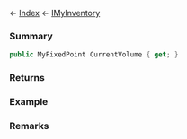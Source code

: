 ← [Index](Api-Index) ← [IMyInventory](VRage.Game.ModAPI.Ingame.IMyInventory)

### Summary

```csharp
public MyFixedPoint CurrentVolume { get; }
```

### Returns

### Example

### Remarks

